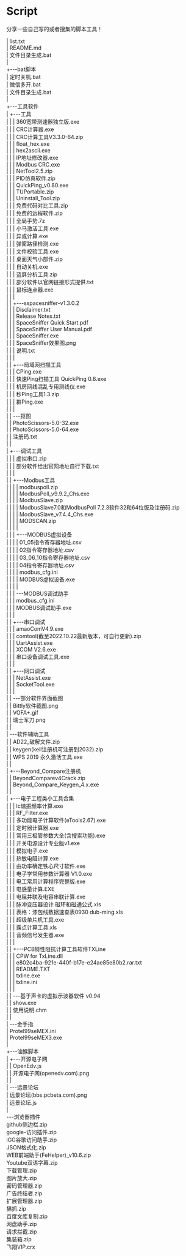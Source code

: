 # Script
分享一些自己写的或者搜集的脚本工具！

|   list.txt    
|   README.md    
|   文件目录生成.bat    
|       
+---bat脚本    
|       定时关机.bat    
|       微信多开.bat    
|       文件目录生成.bat    
|           
+---工具软件    
|   +---工具    
|   |   |   360宽带测速器独立版.exe    
|   |   |   CRC计算器.exe    
|   |   |   CRC计算工具V3.3.0-64.zip    
|   |   |   float_hex.exe    
|   |   |   hex2ascii.exe    
|   |   |   IP地址修改器.exe    
|   |   |   Modbus CRC.exe    
|   |   |   NetTool2.5.zip    
|   |   |   PID仿真软件.zip    
|   |   |   QuickPing_v0.80.exe    
|   |   |   TUPortable.zip    
|   |   |   Uninstall_Tool.zip    
|   |   |   免费代码对比工具.zip    
|   |   |   免费的远程软件.zip    
|   |   |   全局手势.7z    
|   |   |   小马激活工具.exe    
|   |   |   异或计算.exe    
|   |   |   弹窗路径检测.exe    
|   |   |   文件校验工具.exe    
|   |   |   桌面天气小部件.zip    
|   |   |   自动关机.exe    
|   |   |   蓝屏分析工具.zip    
|   |   |   部分软件以官网链接形式提供.txt    
|   |   |   鼠标连点器.exe    
|   |   |       
|   |   +---sspacesniffer-v1.3.0.2    
|   |   |       Disclaimer.txt    
|   |   |       Release Notes.txt    
|   |   |       SpaceSniffer Quick Start.pdf    
|   |   |       SpaceSniffer User Manual.pdf    
|   |   |       SpaceSniffer.exe    
|   |   |       SpaceSniffer效果图.png    
|   |   |       说明.txt    
|   |   |           
|   |   +---局域网扫描工具    
|   |   |       CPing.exe    
|   |   |       快速Ping扫描工具 QuickPing 0.8.exe    
|   |   |       机房网线混乱专用测线仪.exe    
|   |   |       秒Ping工具1.3.zip    
|   |   |       群Ping.exe    
|   |   |           
|   |   \---抠图    
|   |           PhotoScissors-5.0-32.exe    
|   |           PhotoScissors-5.0-64.exe    
|   |           注册码.txt    
|   |               
|   +---调试工具    
|   |   |   虚拟串口.zip    
|   |   |   部分软件给出官网地址自行下载.txt    
|   |   |       
|   |   +---Modbus工具    
|   |   |   |   modbuspoll.zip    
|   |   |   |   ModbusPoll_v9.9.2_Chs.exe    
|   |   |   |   ModbusSlave.zip    
|   |   |   |   ModbusSlave7.0和ModbusPoll 7.2.3软件32和64位版及注册码.zip    
|   |   |   |   ModbusSlave_v7.4.4_Chs.exe    
|   |   |   |   MODSCAN.zip    
|   |   |   |       
|   |   |   +---MODBUS虚拟设备    
|   |   |   |       01_05指令寄存器地址.csv    
|   |   |   |       02指令寄存器地址.csv    
|   |   |   |       03_06_10指令寄存器地址.csv    
|   |   |   |       04指令寄存器地址.csv    
|   |   |   |       modbus_cfg.ini    
|   |   |   |       MODBUS虚拟设备.exe    
|   |   |   |           
|   |   |   \---MODBUS调试助手    
|   |   |           modbus_cfg.ini    
|   |   |           MODBUS调试助手.exe    
|   |   |               
|   |   +---串口调试    
|   |   |       amaoComV4.9.exe    
|   |   |       comtool(截至2022.10.22最新版本，可自行更新).zip    
|   |   |       UartAssist.exe    
|   |   |       XCOM V2.6.exe    
|   |   |       串口设备调试工具.exe    
|   |   |           
|   |   +---网口调试    
|   |   |       NetAssist.exe    
|   |   |       SocketTool.exe    
|   |   |           
|   |   \---部分软件界面截图    
|   |           Bittly软件截图.png    
|   |           VOFA+.gif    
|   |           瑞士军刀.png    
|   |               
|   \---软件辅助工具    
|       |   AD22_破解文件.zip    
|       |   keygen(keil注册机可注册到2032).zip    
|       |   WPS 2019 永久激活工具.exe    
|       |       
|       +---Beyond_Compare注册机    
|       |       BeyondComparev4Crack.zip    
|       |       Beyond_Compare_Keygen_4.x.exe    
|       |           
|       +---电子工程类小工具合集    
|       |   |   lc谐振频率计算.exe    
|       |   |   RF_Filter.exe    
|       |   |   多功能电子计算软件(eTools2.67).exe    
|       |   |   定时器计算器.exe    
|       |   |   常用三极管参数大全(含搜索功能).exe    
|       |   |   开关电源设计专业版v1.exe    
|       |   |   模拟电子.exe    
|       |   |   热敏电阻计算.exe    
|       |   |   由功率确定铁心尺寸软件.exe    
|       |   |   电子学常用参数计算器 V1.0.exe    
|       |   |   电工常用计算程序完整版.exe    
|       |   |   电感量计算.EXE    
|       |   |   电阻并联及电容串联计算.exe    
|       |   |   脉冲变压器设计 磁环和磁通公式.xls    
|       |   |   表格：漆包线数据速查表0930 dub-ming.xls    
|       |   |   超级单片机工具.exe    
|       |   |   露点计算工具.xls    
|       |   |   音频信号发生器.exe    
|       |   |       
|       |   +---PCB特性阻抗计算工具软件TXLine    
|       |   |       CPW for TxLine.dll    
|       |   |       e802c4ba-921e-440f-b17e-e24ae85e80b2.rar.txt    
|       |   |       README.TXT    
|       |   |       txline.exe    
|       |   |       txline.ini    
|       |   |           
|       |   \---基于声卡的虚拟示波器软件 v0.94    
|       |           show.exe    
|       |           使用说明.chm    
|       |               
|       \---金手指    
|               Protel99seMEX.ini    
|               Protel99seMEX3.exe    
|                   
+---油猴脚本    
|   +---开源电子网    
|   |       OpenEdv.js    
|   |       开源电子网(openedv.com).png    
|   |           
|   \---远景论坛    
|           远景论坛(bbs.pcbeta.com).png    
|           远景论坛.js    
|               
\---浏览器插件    
        github侧边栏.zip    
        google-访问插件.zip    
        iGG谷歌访问助手.zip    
        JSON格式化.zip    
        WEB前端助手(FeHelper)_v10.6.zip    
        Youtube双语字幕.zip    
        下载管理.zip    
        图片放大.zip    
        密码管理器.zip    
        广告终结者.zip    
        扩展管理器.zip    
        猫抓.zip    
        百度文库复制.zip    
        网盘助手.zip    
        请求拦截.zip    
        集装箱.zip    
        飞翔VIP.crx    